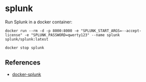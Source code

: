 # splunk

Run Splunk in a docker container:
```
docker run --rm -d -p 8000:8000 -e "SPLUNK_START_ARGS=--accept-license" -e "SPLUNK_PASSWORD=qwerty123" --name splunk splunk/splunk:latest
```
```
docker stop splunk
```

## References
* [docker-splunk](https://splunk.github.io/docker-splunk/STORAGE_OPTIONS.html)
